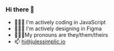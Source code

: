 ### Hi there 👋
- 🧑🏽‍💻 I'm actively coding in JavaScript 
- 🧑🏽‍💻 I'm actively designing in Figma 
- 💁🏽‍♂️My pronouns are they/them/theirs
- 📫 hi@julessimplic.io

<!--
**jsimplicio/jsimplicio** is a ✨ _special_ ✨ repository because its `README.md` (this file) appears on your GitHub profile.

Here are some ideas to get you started:

- 🔭 I’m currently working on ...
- 🌱 I’m currently learning ...
- 👯 I’m looking to collaborate on ...
- 🤔 I’m looking for help with ...
- 💬 Ask me about ...
- 📫 How to reach me: ...
- 😄 Pronouns: ...
- ⚡ Fun fact: ...
-->

